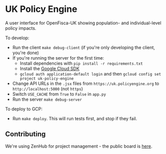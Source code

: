 # UK Policy Engine

A user interface for OpenFisca-UK showing population- and individual-level policy impacts.

To develop:
- Run the client `make debug-client` (if you're only developing the client, you're done)
- If you're running the server for the first time:
  - Install dependencies with `pip install -r requirements.txt`
  - Install the [Google Cloud SDK](https://cloud.google.com/sdk/docs/downloads-snap)
  - `gcloud auth application-default login` and then `gcloud config set project uk-policy-engine`
- Change API URLs in the `.jsx` files from `https://uk.policyengine.org` to `http://localhost:5000` (not `https`)
- Switch `USE_CACHE` from `True` to `False` in `app.py`
- Run the server `make debug-server`

To deploy to GCP:
- Run `make deploy`. This will run tests first, and stop if they fail.

## Contributing

We're using ZenHub for project management - the public board is [here](https://app.zenhub.com/workspaces/uk-policy-engine-6122e05075f9f200146e2697/board).
